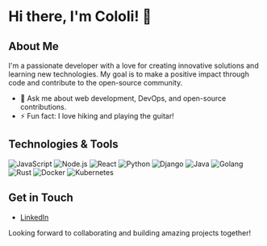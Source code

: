 # Hi there, I'm Cololi! 👋

## About Me

I'm a passionate developer with a love for creating innovative solutions and learning new technologies. My goal is to make a positive impact through code and contribute to the open-source community.

- 💬 Ask me about web development, DevOps, and open-source contributions.
- ⚡ Fun fact: I love hiking and playing the guitar!


## Technologies & Tools

![JavaScript](https://img.shields.io/badge/JavaScript-%23F7DF1E.svg?&style=flat-square&logo=javascript&logoColor=white)
![Node.js](https://img.shields.io/badge/Node.js-%2343853D.svg?&style=flat-square&logo=node.js&logoColor=white)
![React](https://img.shields.io/badge/React-%2300D1F7.svg?&style=flat-square&logo=react&logoColor=white)
![Python](https://img.shields.io/badge/Python-%233776AB.svg?&style=flat-square&logo=python&logoColor=white)
![Django](https://img.shields.io/badge/Django-%23092E20.svg?&style=flat-square&logo=django&logoColor=white)
![Java](https://img.shields.io/badge/Java-%23ED8B00.svg?&style=flat-square&logo=java&logoColor=white)
![Golang](https://img.shields.io/badge/Go-%2300ADD8.svg?&style=flat-square&logo=go&logoColor=white)
![Rust](https://img.shields.io/badge/Rust-%23000000.svg?&style=flat-square&logo=rust&logoColor=white)
![Docker](https://img.shields.io/badge/Docker-%230db7ed.svg?&style=flat-square&logo=docker&logoColor=white)
![Kubernetes](https://img.shields.io/badge/Kubernetes-%23326ce5.svg?&style=flat-square&logo=kubernetes&logoColor=white)

## Get in Touch

- [LinkedIn](https://www.linkedin.com/in/akaishiro)

Looking forward to collaborating and building amazing projects together!
